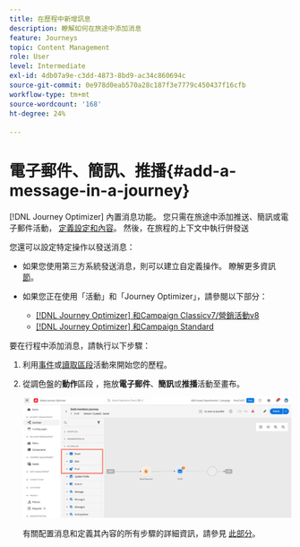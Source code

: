 ```yaml
---
title: 在歷程中新增訊息
description: 瞭解如何在旅途中添加消息
feature: Journeys
topic: Content Management
role: User
level: Intermediate
exl-id: 4db07a9e-c3dd-4873-8bd9-ac34c860694c
source-git-commit: 0e978d0eab570a28c187f3e7779c450437f16cfb
workflow-type: tm+mt
source-wordcount: '168'
ht-degree: 24%

---
```


# 電子郵件、簡訊、推播{#add-a-message-in-a-journey}

[!DNL Journey Optimizer] 內置消息功能。 您只需在旅途中添加推送、簡訊或電子郵件活動， [定義設定和內容](../messages/get-started-content.md)。 然後，在旅程的上下文中執行併發送

您還可以設定特定操作以發送消息：

* 如果您使用第三方系統發送消息，則可以建立自定義操作。 瞭解更多資訊 [節](../action/action.md)。

* 如果您正在使用「活動」和「Journey Optimizer」，請參閱以下部分：

   * [[!DNL Journey Optimizer] 和Campaign Classicv7/營銷活動v8](../action/acc-action.md)
   * [[!DNL Journey Optimizer] 和Campaign Standard](../action/acs-action.md)

要在行程中添加消息，請執行以下步驟：

1. 利用[事件](general-events.md)或[讀取區段](read-segment.md)活動來開始您的歷程。

1. 從調色盤的&#x200B;**動作**&#x200B;區段 ，拖放&#x200B;**電子郵件**、**簡訊**&#x200B;或&#x200B;**推播**&#x200B;活動至畫布。

   ![](../messages/assets/add-a-message.png)


   有關配置消息和定義其內容的所有步驟的詳細資訊，請參見 [此部分](../messages/get-started-content.md)。


